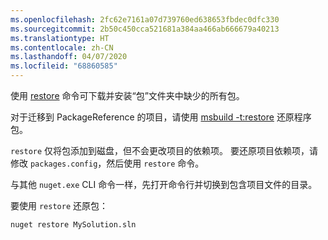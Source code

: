 ```yaml
---
ms.openlocfilehash: 2fc62e7161a07d739760ed638653fbdec0dfc330
ms.sourcegitcommit: 2b50c450cca521681a384aa466ab666679a40213
ms.translationtype: HT
ms.contentlocale: zh-CN
ms.lasthandoff: 04/07/2020
ms.locfileid: "68860585"
---
```

使用 [restore](../../reference/cli-reference/cli-ref-restore.md) 命令可下载并安装“包”文件夹中缺少的所有包。 

对于迁移到 PackageReference 的项目，请使用 [msbuild -t:restore](../package-restore.md#restore-using-msbuild) 还原程序包。

`restore` 仅将包添加到磁盘，但不会更改项目的依赖项。 要还原项目依赖项，请修改 `packages.config`，然后使用 `restore` 命令。

与其他 `nuget.exe` CLI 命令一样，先打开命令行并切换到包含项目文件的目录。

要使用 `restore` 还原包：

```cli
nuget restore MySolution.sln
```